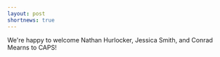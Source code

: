 ```yaml
---
layout: post
shortnews: true
---
```


We're happy to welcome Nathan Hurlocker, Jessica Smith, and Conrad Mearns to CAPS!